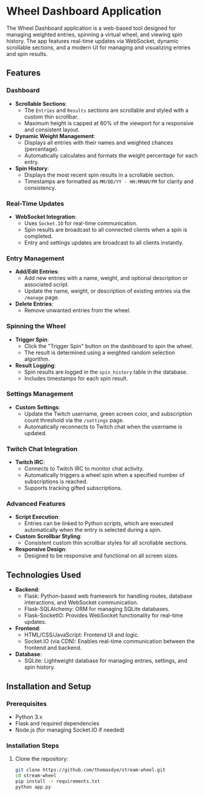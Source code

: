 # Wheel Dashboard Application

The Wheel Dashboard application is a web-based tool designed for managing weighted entries, spinning a virtual wheel, and viewing spin history. The app features real-time updates via WebSocket, dynamic scrollable sections, and a modern UI for managing and visualizing entries and spin results.

## Features

### Dashboard
- **Scrollable Sections**:
  - The `Entries` and `Results` sections are scrollable and styled with a custom thin scrollbar.
  - Maximum height is capped at 80% of the viewport for a responsive and consistent layout.
- **Dynamic Weight Management**:
  - Displays all entries with their names and weighted chances (percentage).
  - Automatically calculates and formats the weight percentage for each entry.
- **Spin History**:
  - Displays the most recent spin results in a scrollable section.
  - Timestamps are formatted as `MM/DD/YY - HH:MMAM/PM` for clarity and consistency.

### Real-Time Updates
- **WebSocket Integration**:
  - Uses `Socket.IO` for real-time communication.
  - Spin results are broadcast to all connected clients when a spin is completed.
  - Entry and settings updates are broadcast to all clients instantly.

### Entry Management
- **Add/Edit Entries**:
  - Add new entries with a name, weight, and optional description or associated script.
  - Update the name, weight, or description of existing entries via the `/manage` page.
- **Delete Entries**:
  - Remove unwanted entries from the wheel.

### Spinning the Wheel
- **Trigger Spin**:
  - Click the "Trigger Spin" button on the dashboard to spin the wheel.
  - The result is determined using a weighted random selection algorithm.
- **Result Logging**:
  - Spin results are logged in the `spin_history` table in the database.
  - Includes timestamps for each spin result.

### Settings Management
- **Custom Settings**:
  - Update the Twitch username, green screen color, and subscription count threshold via the `/settings` page.
  - Automatically reconnects to Twitch chat when the username is updated.

### Twitch Chat Integration
- **Twitch IRC**:
  - Connects to Twitch IRC to monitor chat activity.
  - Automatically triggers a wheel spin when a specified number of subscriptions is reached.
  - Supports tracking gifted subscriptions.

### Advanced Features
- **Script Execution**:
  - Entries can be linked to Python scripts, which are executed automatically when the entry is selected during a spin.
- **Custom Scrollbar Styling**:
  - Consistent custom thin scrollbar styles for all scrollable sections.
- **Responsive Design**:
  - Designed to be responsive and functional on all screen sizes.

## Technologies Used
- **Backend**:
  - Flask: Python-based web framework for handling routes, database interactions, and WebSocket communication.
  - Flask-SQLAlchemy: ORM for managing SQLite databases.
  - Flask-SocketIO: Provides WebSocket functionality for real-time updates.
- **Frontend**:
  - HTML/CSS/JavaScript: Frontend UI and logic.
  - Socket.IO (via CDN): Enables real-time communication between the frontend and backend.
- **Database**:
  - SQLite: Lightweight database for managing entries, settings, and spin history.

## Installation and Setup

### Prerequisites
- Python 3.x
- Flask and required dependencies
- Node.js (for managing Socket.IO if needed)

### Installation Steps
1. Clone the repository:
   ```bash
   git clone https://github.com/thomasdye/stream-wheel.git
   cd stream-wheel
   pip install -r requirements.txt
   python app.py
